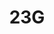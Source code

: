 ---
dribbble: https://dribbble.com/23G
facebook: https://facebook.com/23gnl
instagram: https://instagram.com/23g_nl
linkedin: https://www.linkedin.com/company/23g/
logohandle: 23gnl
sort: 23g
title: 23G
twitter: https://x.com/23g_nl
website: https://23g.nl/
---